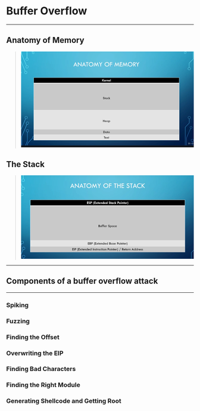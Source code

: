 # **Buffer Overflow**
---
## **Anatomy of Memory**
> ![img](anatomy_of_memory.png)

## **The Stack**
> ![img](anatomy_of_stack.png)
---
## **Components of a buffer overflow attack**
---
### **Spiking**
### **Fuzzing**
### **Finding the Offset**
### **Overwriting the EIP**
### **Finding Bad Characters**
### **Finding the Right Module**
### **Generating Shellcode and Getting Root**